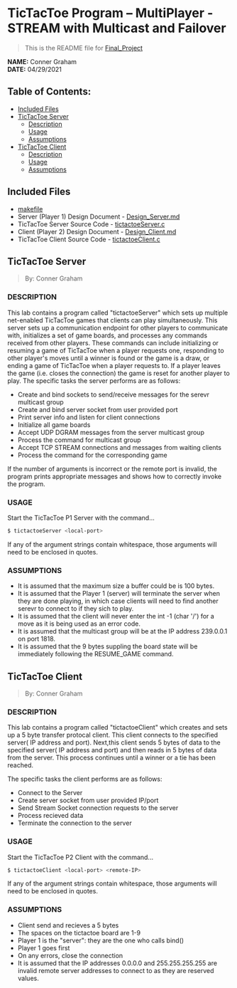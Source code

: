 # TicTacToe Program – MultiPlayer - STREAM with Multicast and Failover
> This is the README file for [Final_Project](https://osu.instructure.com/courses/97443/files/27903202/download?download_frd=1)

**NAME:** Conner Graham  
**DATE:** 04/29/2021

## Table of Contents:
- [Included Files](#included-files)
- [TicTacToe Server](#tictactoe-server)
  - [Description](#description-server)
  - [Usage](#usage-server)
  - [Assumptions](#assumptions-server)
- [TicTacToe Client](#tictactoe-client)
  - [Description](#description-client)
  - [Usage](#usage-client)
  - [Assumptions](#assumptions-client)

## Included Files
- [makefile](https://github.com/CSE-5462-Spring-2021/project-1-conner-ben/blob/main/makefile)
- Server (Player 1) Design Document - [Design_Server.md](https://github.com/CSE-5462-Spring-2021/project-1-conner-ben/blob/main/Design_Server.md)
- TicTacToe Server Source Code - [tictactoeServer.c](https://github.com/CSE-5462-Spring-2021/project-1-conner-ben/blob/main/tictactoeServer.c)
- Client (Player 2) Design Document - [Design_Client.md](https://github.com/CSE-5462-Spring-2021/project-1-conner-ben/blob/main/Design_Client.md)
- TicTacToe Client Source Code - [tictactoeClient.c](https://github.com/CSE-5462-Spring-2021/project-1-conner-ben/blob/main/tictactoeClient.c)

## TicTacToe Server
> By: Conner Graham

### DESCRIPTION <a name="description-server"></a>
This lab contains a program called "tictactoeServer" which sets up
multiple net-enabled TicTacToe games that clients can play simultaneously.
This server sets up a communication endpoint for other players to communicate
with, initializes a set of game boards, and processes any commands received
from other players. These commands can include initializing or resuming a game
of TicTacToe when a player requests one, responding to other player's moves
until a winner is found or the game is a draw, or ending a game of TicTacToe
when a player requests to. If a player leaves the game (i.e. closes the
connection) the game is reset for another player to play.
The specific tasks the server performs are as follows:
- Create and bind sockets to send/receive messages for the serevr multicast group
- Create and bind server socket from user provided port
- Print server info and listen for client connections
- Initialize all game boards
- Accept UDP DGRAM messages from the server multicast group
- Process the command for multicast group
- Accept TCP STREAM connections and messages from waiting clients
- Process the command for the corresponding game

If the number of arguments is incorrect or the remote port is
invalid, the program prints appropriate messages and shows how to
correctly invoke the program. 

### USAGE <a name="usage-server"></a>
Start the TicTacToe P1 Server with the command...
```sh
$ tictactoeServer <local-port>
```

If any of the argument strings contain whitespace, those
arguments will need to be enclosed in quotes.

### ASSUMPTIONS <a name="assumptions-server"></a>
- It is assumed that the maximum size a buffer could be is 100 bytes.
- It is assumed that the Player 1 (server) will terminate the server
  when they are done playing, in which case clients will need to
  find another serevr to connect to if they sich to play.
- It is assumed that the client will never enter the int -1 (char '/')
  for a move as it is being used as an error code.
- It is assumed that the multicast group will be at the IP address
  239.0.0.1 on port 1818.
- It is assumed that the 9 bytes suppling the board state will be
  immediately following the RESUME_GAME command.  

## TicTacToe Client
> By: Conner Graham

### DESCRIPTION <a name="description-client"></a>
This lab contains a program called "tictactoeClient" which creates and sets up a 5 byte transfer protocal client. This client connects to the specified server( IP address and port). Next,this client sends 5 bytes of data to the specified server( IP address and port) and then reads in 5 bytes of data from the server. This process continues until a winner or a tie has been reached.

The specific tasks the client performs are as
follows:
- Connect to the Server
- Create server socket from user provided IP/port
- Send Stream Socket connection requests to the server
- Process recieved data
- Terminate the connection to the server

### USAGE <a name="usage-client"></a>
Start the TicTacToe P2 Client with the command...
```sh
$ tictactoeClient <local-port> <remote-IP>
```

If any of the argument strings contain whitespace, those
arguments will need to be enclosed in quotes.

### ASSUMPTIONS <a name="assumptions-client"></a>
- Client send and recieves a 5 bytes 
- The spaces on the tictactoe board are 1-9
- Player 1 is the "server": they are the one who calls bind()   
- Player 1 goes first
- On any errors, close the connection 
- It is assumed that the IP addresses 0.0.0.0 and 255.255.255.255 are invalid remote server addresses to connect to as they are reserved values.
